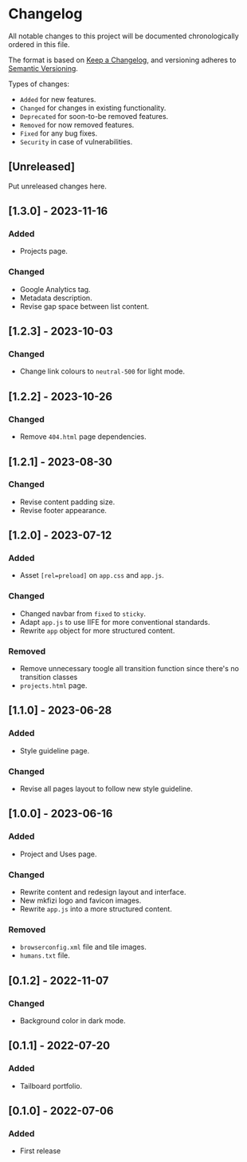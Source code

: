 
# Changelog
All notable changes to this project will be documented chronologically ordered
in this file.

The format is based on [Keep a Changelog](https://keepachangelog.com/en/1.0.0/),
and versioning adheres to [Semantic Versioning](https://semver.org/spec/v2.0.0.html).

Types of changes:
* `Added` for new features.
* `Changed` for changes in existing functionality.
* `Deprecated` for soon-to-be removed features.
* `Removed` for now removed features.
* `Fixed` for any bug fixes.
* `Security` in case of vulnerabilities.

## [Unreleased]
Put unreleased changes here.

## [1.3.0] - 2023-11-16
### Added
- Projects page.

### Changed
- Google Analytics tag.
- Metadata description.
- Revise gap space between list content.

## [1.2.3] - 2023-10-03
### Changed
- Change link colours to `neutral-500` for light mode.

## [1.2.2] - 2023-10-26
### Changed
- Remove `404.html` page dependencies.

## [1.2.1] - 2023-08-30
### Changed
- Revise content padding size.
- Revise footer appearance.

## [1.2.0] - 2023-07-12
### Added
- Asset `[rel=preload]` on `app.css` and `app.js`.

### Changed
- Changed navbar from `fixed` to `sticky`.
- Adapt `app.js` to use IIFE for more conventional standards.
- Rewrite `app` object for more structured content.

### Removed
- Remove unnecessary toogle all transition function since there's no transition classes
- `projects.html` page.

## [1.1.0] - 2023-06-28
### Added
- Style guideline page.

### Changed
- Revise all pages layout to follow new style guideline.

## [1.0.0] - 2023-06-16
### Added
- Project and Uses page.

### Changed
- Rewrite content and redesign layout and interface.
- New mkfizi logo and favicon images.
- Rewrite `app.js` into a more structured content.

### Removed
- `browserconfig.xml` file and tile images.
- `humans.txt` file.

## [0.1.2] - 2022-11-07
### Changed
- Background color in dark mode.

## [0.1.1] - 2022-07-20
### Added
- Tailboard portfolio.

## [0.1.0] - 2022-07-06
### Added
- First release